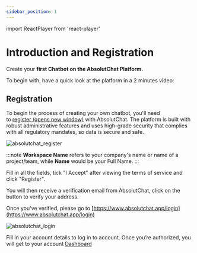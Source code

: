 ```yaml
---
sidebar_position: 1
---
```


import ReactPlayer from 'react-player'

# Introduction and Registration

Create your **first Chatbot on the AbsolutChat Platform.**

To begin with, have a quick look at the platform in a 2 minutes video:

<ReactPlayer playing controls url='https://www.youtube.com/watch?v=g7szfFn19z0&feature=youtu.be' />


## Registration

To begin the process of creating your own chatbot, you'll need to [register (opens new window)](https://www.absolutchat.app/register) with AbsolutChat.
The platform is built with robust administrative features and uses high-grade security that complies with all regulatory mandates, so data is secure and safe.


![absolutchat_register](/img/absolutchatregister.png)


:::note
**Workspace Name** refers to your company's name or name of a project/team, 
while **Name** would be your Full Name.
:::

Fill in all the fields, tick "I Accept" after viewing the terms of service and click "Register".

You will then receive a verification email from AbsolutChat, click on the button to verify your address.

Once you've verified, please go to [https://www.absolutchat.app/login](https://www.absolutchat.app/login)

![absolutchat_login](/img/absolutchatlogin.png)

Fill in your account details to log in to account. Once you’re authorized, you will get to your account [Dashboard](/docs/Dashboard/setup-createbots.md)
